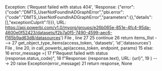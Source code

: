 Exception: ('Request failed with status 404', 'Response: {"error":{"code":"DMTS_UserNotFoundInADGraphError","pbi.error":{"code":"DMTS_UserNotFoundInADGraphError","parameters":{},"details":[],"exceptionCulprit":1}}}, URL: https://api.powerbi.com/v1.0/myorg/groups/e26b065e-851e-4fc4-95da-4600e0f52423/datasets/f2b7a0f5-7490-4599-aec6-f165b9ad63d8/datasources')
File <command-2798623019031156>, line 27
     25                 continue
     26     return items_llist
---> 27 get_object_type_items(access_token, 'datasets', 'id','datasources')
File <command-2798623019031153>, line 20, in call_powerbi_api(access_token, endpoint, params)
     15     else:
     16         error_message =(
     17             f"Request failed with status {response.status_code}",
     18             f"Response: {response.text}, URL: {url}",
     19         )
---> 20         raise Exception(error_message)
     21 return response, None
